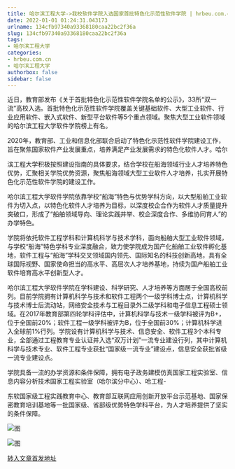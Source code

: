 ```yaml
---
title: 哈尔滨工程大学->我校软件学院入选国家首批特色化示范性软件学院 | hrbeu.com.cn
date: 2022-01-01 01:24:31.043173
urlname: 134cfb97340a93368180caa22bc2f36a
slug: 134cfb97340a93368180caa22bc2f36a
tags: 
- 哈尔滨工程大学
categories:
- hrbeu.com.cn
- 哈尔滨工程大学
authorbox: false
sidebar: false
---
```

近日，教育部发布《关于首批特色化示范性软件学院名单的公示》，33所“双一流”高校入选。首批特色化示范性软件学院覆盖关键基础软件、大型工业软件、行业应用软件、嵌入式软件、新型平台软件等5个重点领域。聚焦大型工业软件领域的哈尔滨工程大学软件学院榜上有名。

2020年，教育部、工业和信息化部联合启动了特色化示范性软件学院建设工作，旨在聚焦国家软件产业发展重点，培养满足产业发展需求的特色化软件人才。哈尔
<!--more-->
滨工程大学积极按照建设指南的具体要求，结合学校在船海领域行业人才培养特色优势，汇聚相关学院优势资源，聚焦船海领域大型工业软件人才培养，扎实开展特色化示范性软件学院的建设工作。

哈尔滨工程大学软件学院依靠学校“船海”特色与优势学科方向，以大型船舶工业软件为切入点，以特色化软件人才培养为目标，以深度校企合作为软件人才质量提升突破口，形成了“船舶领域导向、理论实践并举、校企深度合作、多维协同育人”的办学特色。

学院将依托软件工程学科和计算机科学与技术学科，面向船舶大型工业软件领域，与学校“船海”特色学科专业深度融合，致力使学院成为国产化船舶工业软件孵化基地，软件工程与“船海”学科交叉领域国内领先、国际知名的科技创新高地，具有全球国际视野、国家使命担当的高水平、高层次人才培养基地，持续为国产船舶工业软件培育高水平创新型人才。

哈尔滨工程大学软件学院在学科建设、科学研究、人才培养等方面居于全国高校前列。目前学院拥有计算机科学与技术和软件工程两个一级学科博士点，计算机科学与技术博士后流动站，网络安全技术与工程目录外二级学科和电子信息工程硕士领域。在2017年教育部第四轮学科评估中，计算机科学与技术一级学科被评为B+，位于全国前20%；软件工程一级学科被评为B，位于全国前30%；计算机科学进入全球前1%行列。学院设有计算机科学与技术、信息安全、软件工程3个本科专业，全部通过工程教育专业认证并入选“双万计划”一流专业建设行列，其中计算机科学与技术专业、软件工程专业获批“国家级一流专业”建设点，信息安全获批省级一流专业建设点。

学院具备一流的办学资源和条件保障，拥有电子政务建模仿真国家工程实验室、信息内容分析技术国家工程实验室（哈尔滨分中心）、哈工程-

东软国家级工程实践教育中心、教育部互联网应用创新开放平台示范基地、国家保密教育培训基地等一批国家级、省部级优势特色学科平台，为人才培养提供了坚实的条件保障。

![图](http://gongxue.cn/__local/A/4A/F5/B9D3B87E1DD2EDBCEFC1A5C7558_4247A187_118DA.jpg)

![图](http://gongxue.cn/__local/0/79/5D/06CA41954CCC58EBD0668C3E158_1899B0D7_1339B.jpg)

[转入文章首发地址](http://gongxue.cn/info/1141/69092.htm)